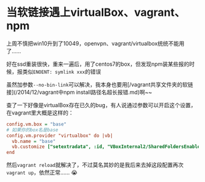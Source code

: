 # 当软链接遇上virtualBox、vagrant、npm

上周不慎把win10升到了10049，openvpn、vagrant/virtualbox统统不能用了……

好在ssd重装很快，重来一遍后，用了centos7的box，但发现npm装某些报的时候，报类似`ENOENT: symlink xxx`的错误

虽然加参数`--no-bin-link`可以解决，我本身也要用[/vagrant共享文件夹的软链接](/2014/12/vagrant中npm install路径名超长报错.md)啊~~

查了一下好像是virtualBox存在已久的bug，有人说通过参数可以开启这个设置，在vagrant里大概是这样的：
```ini
config.vm.box = "base"
# 如果你的box名是base
config.vm.provider "virtualbox" do |vb|
  vb.name = "base"
  vb.customize ["setextradata", :id, "VBoxInternal2/SharedFoldersEnableSymlinksCreate/base", "1"]
end
```

然后`vagrant reload`就解决了，不过莫名其妙的是我后来去掉这段配置再次`vagrant up`，依然正常…… :sob:
